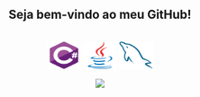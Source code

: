 <div align="center">
  <h2 align="center"><strong>Seja bem-vindo ao meu GitHub!</strong></h2>
</div>
<br>
<div style="display: inline_block" align="center">
  <img align="center" alt="CSharp" height="50" width="60" src="https://raw.githubusercontent.com/devicons/devicon/master/icons/csharp/csharp-original.svg">
  <img align="center" alt="Java" height="50" width="60" src="https://raw.githubusercontent.com/devicons/devicon/master/icons/java/java-original.svg">
  <img align="center" alt="MySQL" height="50" width="60" src="https://raw.githubusercontent.com/devicons/devicon/master/icons/mysql/mysql-original.svg">
</div>
<br>
<div align="center">
  <a href="https://github.com/tiagoramosaguiar">
  <img height="160em" src="https://github-readme-stats.vercel.app/api/top-langs/?username=tiagoramosaguiar&layout=compact&langs_count=6&theme=tokyonight"/>
</div>
